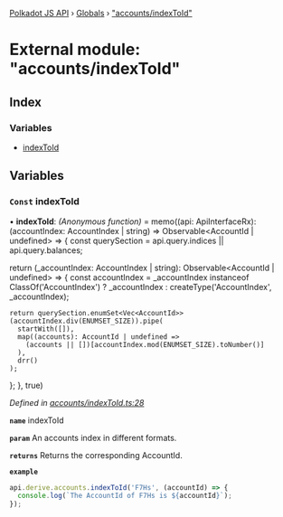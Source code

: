 [Polkadot JS API](../README.md) › [Globals](../globals.md) › ["accounts/indexToId"](_accounts_indextoid_.md)

# External module: "accounts/indexToId"

## Index

### Variables

* [indexToId](_accounts_indextoid_.md#const-indextoid)

## Variables

### `Const` indexToId

• **indexToId**: *(Anonymous function)* =  memo((api: ApiInterfaceRx): (accountIndex: AccountIndex | string) => Observable<AccountId | undefined> => {
  const querySection = api.query.indices || api.query.balances;

  return (_accountIndex: AccountIndex | string): Observable<AccountId | undefined> => {
    const accountIndex = _accountIndex instanceof ClassOf('AccountIndex')
      ? _accountIndex
      : createType('AccountIndex', _accountIndex);

    return querySection.enumSet<Vec<AccountId>>(accountIndex.div(ENUMSET_SIZE)).pipe(
      startWith([]),
      map((accounts): AccountId | undefined =>
        (accounts || [])[accountIndex.mod(ENUMSET_SIZE).toNumber()]
      ),
      drr()
    );
  };
}, true)

*Defined in [accounts/indexToId.ts:28](https://github.com/polkadot-js/api/blob/cba5710fec/packages/api-derive/src/accounts/indexToId.ts#L28)*

**`name`** indexToId

**`param`** An accounts index in different formats.

**`returns`** Returns the corresponding AccountId.

**`example`** 
<BR>

```javascript
api.derive.accounts.indexToId('F7Hs', (accountId) => {
  console.log(`The AccountId of F7Hs is ${accountId}`);
});
```
